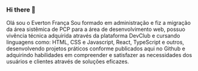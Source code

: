 ### Hi there 👋

Olá sou o Everton França
Sou formado em administração e fiz a migração da área sistêmica de PCP para a área de desenvolvimento web, possuo vivência técnica adquirida através da plataforma DevClub e cursando linguagens como: HTML, CSS e Javascript, React, TypeScript e outros, desenvolvendo projetos práticos conforme publicados aqui no Github e adquirindo habilidades em compreender e satisfazer as necessidades dos usuários e clientes através de soluções eficazes.

